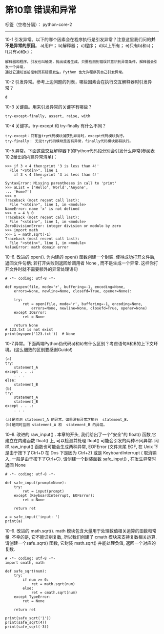 # 第10章 错误和异常
标签（空格分隔）： python-core-2

---
10-1 引发异常。以下的哪个因素会在程序执行是引发异常？注意这里我们问的**并不是异常的原因**。
a)用户；
b)解释器；
c)程序；
d)以上所有；
e)只有b)和c)；
f)只有a)和c)；
```
解释器和程序。引发也叫触发，抛出或者生成。只要检测到错误并意识到异常条件，解释器会引发一个异常，
通过它通知当前控制流有错误发生。Python 也允许程序员自己引发异常。
```

10-2 引发异常。参考上边问题的列表，哪些因素会在执行交互解释器时引发异常？
```
d
```

10-3 关键自。用来引发异常的关键字有哪些？
```
try-except-finally, assert, raise, with
```
10-4 关键字。try-except 和 try-finally 有什么不同？
```
try-except：只有当try代码模块捕获到异常时，except代码模块执行。
try-finally： 无论try代码模块是否有异常，finally代码模块都将执行。
```

10-5.异常。下面这些交互解释器下的Python代码段分别会引发什么异常(参阅表10.2给出的内建异常清单)：
```
>>> if 3 < 4 then:print '3 is less than 4!'
  File "<stdin>", line 1
    if 3 < 4 then:print '3 is less than 4!'
                ^
SyntaxError: Missing parentheses in call to 'print'
>>> aList = ['Hello','World','Anyone',
... 'Home?']
>>> x
Traceback (most recent call last):
  File "<stdin>", line 1, in <module>
NameError: name 'x' is not defined
>>> x = 4 % 0
Traceback (most recent call last):
  File "<stdin>", line 1, in <module>
ZeroDivisionError: integer division or modulo by zero
>>> import math
>>> i = math.sqrt(-1)
Traceback (most recent call last):
  File "<stdin>", line 1, in <module>
ValueError: math domain error
```
10–6. 改进的 open(). 
为内建的 open() 函数创建一个封装. 使得成功打开文件后, 返回文件句柄; 若打开失败则返回给调用者 None , 而不是生成一个异常. 这样你打开文件时就不需要额外的异常处理语句
```
# -*- coding: utf-8 -*-

def myopen(file, mode='r', buffering=-1, encoding=None, 
    errors=None, newline=None, closefd=True, opener=None):
    
    try:
        ret = open(file, mode='r', buffering=-1, encoding=None, 
            errors=None, newline=None, closefd=True, opener=None)
    except IOError:
        ret = None

    return None
# 123.txt is not exist 
print(myopen('123.txt'))  # None
```

10-7.异常。下面两端Python伪代码a)和b)有什么区别？考虑语句A和B的上下文环境。(这么细致的区别要感谢Guido!)
```
(a) 
try:
    statement_A
except . . .:
    . . .
else:
    statement_B
(b) 
try:
    statement_A
    statement_B
except . . .:
    . . .
```
```
(a)是监测 statement_A 的异常，如果没有异常才执行  statement_B.
(b)是同时监测 statement_A 和  statement_B 的异常。
```


10–8. 改进的 raw_input() . 
本章的开头, 我们给出了一个"安全"的 float() 函数,它建立在内建函数 float() 上, 可以检测并处理 float() 可能会引发的两种不同异常. 同样,raw_input() 函数也可能会生成两种异常, EOFError (文件末尾 EOF, 在 Unix 下是由于按下了Ctrl+D 在 Dos 下是因为 Ctrl+Z) 或是 KeyboardInterrupt ( 取消输入, 一般是由于按下了Ctrl+C). 请创建一个封装函数 safe_input() , 在发生异常时返回 None
```
# -*- coding: utf-8 -*-

def safe_input(prompt=None):
    try:
        ret = input(prompt)
    except (KeyboardInterrupt, EOFError):
        ret = None

    return ret

a = safe_input('input: ')
print(a)
```

10–9. 改进的 math.sqrt(). 
math 模块包含大量用于处理数值相关运算的函数和常量. 不幸的是, 它不能识别复数, 所以我们创建了 cmath 模块来支持复数相关运算. 请创建一个safe_sqrt() 函数, 它封装 math.sqrt() 并能处理负值, 返回一个对应的复数.
```
# -*- coding: utf-8 -*-
import cmath, math

def safe_sqrt(num):
    try:
        if num >= 0:
            ret = math.sqrt(num)
        else:
            ret = cmath.sqrt(num)
    except TypeError:
        ret = None

    return ret

print(safe_sqrt('1'))
print(safe_sqrt(4))
print(safe_sqrt(-3))
```



